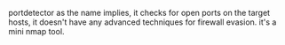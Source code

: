 portdetector as the name implies, it checks for open ports on the target hosts, it doesn't have any advanced techniques for firewall evasion. it's a mini nmap tool.
